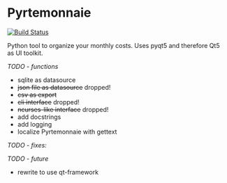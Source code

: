 # Pyrtemonnaie

[![Build Status](https://travis-ci.org/Isotop7/pyrtemonnaie.svg?branch=pyqt-ui)](https://travis-ci.org/Isotop7/pyrtemonnaie)

Python tool to organize your monthly costs.
Uses pyqt5 and therefore Qt5 as UI toolkit.

*TODO - functions*

- sqlite as datasource
- ~~json file as datasource~~ dropped!
- ~~csv as export~~
- ~~cli interface~~ dropped!
- ~~ncurses-like interface~~ dropped!
- add docstrings
- add logging
- localize Pyrtemonnaie with gettext

*TODO - fixes:*

*TODO - future*

- rewrite to use qt-framework